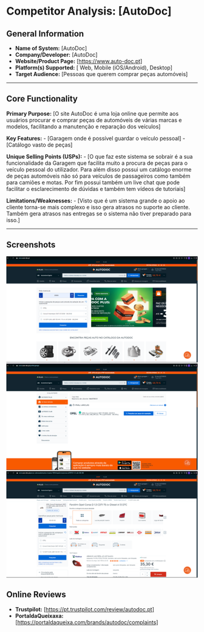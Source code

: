 # Competitor Analysis: [AutoDoc] 
## General Information 
- **Name of System:** [AutoDoc] 
- **Company/Developer:** [AutoDoc] 
- **Website/Product Page:** [https://www.auto-doc.pt] 
- **Platform(s) Supported:** [ Web, Mobile (iOS/Android), Desktop] 
- **Target Audience:** [Pessoas que querem comprar peças automóveis] 

--- 
## Core Functionality 

**Primary Purpose:** [O site AutoDoc é uma loja online que permite aos usuários procurar e comprar peças de automóveis de várias marcas e modelos, facilitando a manutenção e reparação dos veículos] 

**Key Features:** - [Garagem onde é possível guardar o veículo pessoal] - [Catálogo vasto de peças]

**Unique Selling Points (USPs):** - [O que faz este sistema se sobrair é a sua funcionalidade da Garagem que facilita muito a procura de peças para o veículo pessoal do utilizador. Para além disso possui um catálogo enorme de peças automóveis não só para veículos de passageiros como também para camiões e motas. Por fim possui também um live chat que pode facilitar o esclarecimento de dúvidas e também tem vídeos de tutoriais] 

**Limitations/Weaknesses:** - [Visto que é um sistema grande o apoio ao cliente torna-se mais complexo e isso gera atrasos no suporte ao cliente. Também gera atrasos nas entregas se o sistema não tiver preparado para isso.] 

---

## Screenshots
![AutoDoc1](AutoDoc1.png "AnImage or PDF file")
![AutoDoc2](AutoDoc2.png "AnImage or PDF file")
![AutoDoc3](AutoDoc3.png "AnImage or PDF file")


## Online Reviews
- **Trustpilot:** [https://pt.trustpilot.com/review/autodoc.pt]
- **PortaldaQueixaxa:** [https://portaldaqueixa.com/brands/autodoc/complaints]
